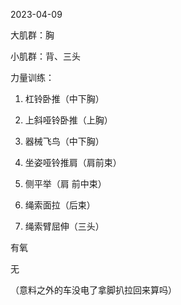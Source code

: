 2023-04-09

大肌群：胸

小肌群：背、三头



力量训练：

1. 杠铃卧推（中下胸）
2. 上斜哑铃卧推（上胸）
3. 器械飞鸟（中下胸）



1. 坐姿哑铃推肩（肩前束）
2. 侧平举（肩 前中束）
3. 绳索面拉（后束）



1. 绳索臂屈伸（三头）



有氧

无

（意料之外的车没电了拿脚扒拉回来算吗）